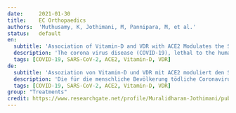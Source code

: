 ```yaml
---
date:     2021-01-30
title:    EC Orthopaedics
authors:  'Muthusamy, K, Jothimani, M, Pannipara, M, et al.'
status:   default
en:
  subtitle: 'Association of Vitamin-D and VDR with ACE2 Modulates the Severity in COVID-19'
  description: 'The corona virus disease (COVID-19), lethal to the human population is easily transmitted from one person to another. The major causative agents of novel corona virus (nCoV) are severe acute respiratory syndrome corona virus disease-2 (SARS-CoV-2) and the Middle East Respiratory Syndrome corona virus disease (MERS-CoV). Both novel strains are similar in their pathogenesis and at severity, the condition leads to death. In COVID-19, mortality is strongly associated with humans suffering from diabetes cardiovascular disease and hypertension. The COVID-19 with its spike protein mediates with the Angiotensin-converting enzyme-2 (ACE2) receptor to enter inside the body. The spike glycoprotein binds to ACE2 may be a potent target for developing new specific drugs, antibiotics, repurposed drugs and vaccines. The balancing between ACE2 and Renin-angiotensin system (RAS) aid to reduce the multi-organs injury occurred by COVID-19 and at another criterion, the misbalancing condition between ACE2 and RAS leads to multi-organ damage. The polymorphism in ACE2 is liable to provide the prognostic effects on COVID-19 regulations. Vitamin-D binds with Vitamin-D receptor (VDR) to regulate the gene expression and affects cell proliferation, differentiation; apoptosis and tumor-genesis. VDR as a supplemental factor reduces the severity of various diseases and acts as a multi-targeted gene for various diseases. Vitamin-D and VDR down-regulates the expression of ACE2 and decreases the risk of COVID-19 infection. Targeting Vitamin-D and VDR against COVID-19 may be a potential therapeutic approach for reducing the severity. VDR activation therapeutically targets and potential for Acute Respiratory Distress Syndrome (ARDS), Acute lungs injury (ALI) and Acute- lower respiratory infection (ALRI) diseases. This mini-review discusses the role of ACE2 in COVID-19, targeted with Vitamin-D and VDR to reduce the severity of viral pathogenesis. Targeting with Vitamin-D and VDR directly down-regulates the action of ACE2 receptor, thereby developing a drug, vaccine or antibiotics might be a potent option to decreases the risk of COVID-19 infection. By the shreds of evidence acquired, Vitamin-D and VDR may be the potential therapeutic option for targeting COVID-19.'
  tags: [COVID-19, SARS-CoV-2, ACE2, Vitamin-D, VDR]
de: 
  subtitle: 'Assoziation von Vitamin-D und VDR mit ACE2 moduliert den Schweregrad bei COVID-19'
  description: 'Die für die menschliche Bevölkerung tödliche Coronavirus-Krankheit (COVID-19) wird leicht von Mensch zu Mensch übertragen. Die wichtigsten Erreger neuartiger Coronaviren (nCoV) sind die Coronavirus-Krankheit des schweren akuten Respirationssyndroms-2 (SARS-CoV-2) und die Coronavirus-Krankheit des Middle East Respiratory Syndroms (MERS-CoV). Beide neuen Stämme ähneln sich in ihrer Pathogenese, und bei schwerem Verlauf führt die Erkrankung zum Tod. Bei COVID-19 ist die Sterblichkeit stark mit Menschen verbunden, die an Diabetes, Herz-Kreislauf-Erkrankungen und Bluthochdruck leiden. Das COVID-19 mit seinem Spike-Protein vermittelt mit dem Angiotensin-converting enzyme-2 (ACE2)-Rezeptor, um in den Körper einzudringen. Das Spike-Glykoprotein, das an ACE2 bindet, könnte ein wirksames Ziel für die Entwicklung neuer spezifischer Medikamente, Antibiotika, wiederverwendeter Medikamente und Impfstoffe sein. Das Gleichgewicht zwischen ACE2 und dem Renin-Angiotensin-System (RAS) trägt dazu bei, die durch COVID-19 verursachten Schäden an mehreren Organen zu verringern, während ein falsches Gleichgewicht zwischen ACE2 und RAS zu Schäden an mehreren Organen führt. Der Polymorphismus in ACE2 könnte sich prognostisch auf die COVID-19-Regulation auswirken. Vitamin-D bindet an den Vitamin-D-Rezeptor (VDR), um die Genexpression zu regulieren, und beeinflusst die Zellproliferation, Differenzierung, Apoptose und Tumorgenese. VDR als ergänzender Faktor verringert den Schweregrad verschiedener Krankheiten und wirkt als Multi-Targeted-Gen für verschiedene Krankheiten. Vitamin-D und VDR regeln die Expression von ACE2 herunter und verringern das Risiko einer COVID-19-Infektion. Der gezielte Einsatz von Vitamin-D und VDR gegen COVID-19 könnte ein potenzieller therapeutischer Ansatz zur Verringerung des Schweregrads der Erkrankung sein. Die Aktivierung von VDR ist ein therapeutisches Ziel und ein potenzieller Ansatz für das akute Atemnotsyndrom (ARDS), akute Lungenverletzungen (ALI) und akute Infektionen der unteren Atemwege (ALRI). In dieser Mini-Review wird die Rolle von ACE2 bei COVID-19 erörtert, die mit Vitamin-D und VDR gezielt angegangen wird, um den Schweregrad der viralen Pathogenese zu verringern. Der Einsatz von Vitamin-D und VDR reguliert direkt die Wirkung des ACE2-Rezeptors, so dass die Entwicklung eines Medikaments, Impfstoffs oder Antibiotikums eine wirksame Option zur Verringerung des Risikos einer COVID-19-Infektion sein könnte. Nach den vorliegenden Erkenntnissen könnten Vitamin-D und VDR eine potenzielle therapeutische Option zur Bekämpfung von COVID-19 darstellen.'
  tags: [COVID-19, SARS-CoV-2, ACE2, Vitamin-D, VDR]
group: "Treatments"
credit: https://www.researchgate.net/profile/Muralidharan-Jothimani/publication/357152553_Association_of_Vitamin-D_and_VDR_with_ACE2_Modulates_the_Severity_in_COVID-19/links/61bdc4c04b318a6970ecd9c3/Association-of-Vitamin-D-and-VDR-with-ACE2-Modulates-the-Severity-in-COVID-19.pdf
---
```

